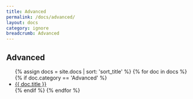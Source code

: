 ```yaml
---
title: Advanced
permalink: /docs/advanced/
layout: docs
category: ignore
breadcrumb: Advanced
---
```


<h2 class="docs-heading pb-3 mb-3"><span class="mega-octicon octicon-book pr-3"></span>Advanced</h2>

<ul class="docs-list">
{% assign docs = site.docs | sort: 'sort_title' %}
{% for doc in docs %}
  {% if doc.category == 'Advanced' %}
    <li>
      <a href="{{ site.baseurl }}{{ doc.url }}">{{ doc.title }}</a>
      <!-- <span class="excerpt">{{ doc.content | strip_html | truncatewords: 50 }}</span> -->
    </li>
  {% endif %}
{% endfor %}
</ul>
